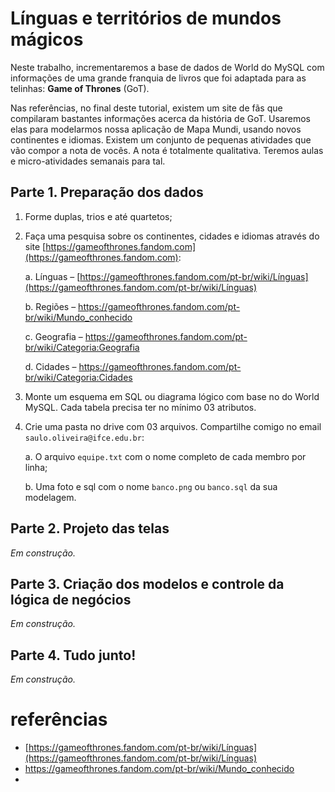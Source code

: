 # Línguas e territórios de mundos mágicos



Neste trabalho, incrementaremos a base de dados de World do MySQL com informações de uma grande franquia de livros que foi adaptada para as telinhas: **Game of Thrones** (GoT).



Nas referências, no final deste tutorial, existem um site de fãs que compilaram bastantes informações acerca da história de GoT. Usaremos elas para modelarmos nossa aplicação de Mapa Mundi, usando novos continentes e idiomas. Existem um conjunto de pequenas atividades que vão compor a nota de vocês. A nota é totalmente qualitativa. Teremos aulas e micro-atividades semanais para tal.



## Parte 1. Preparação dos dados

1. Forme duplas, trios e até quartetos;

2. Faça uma pesquisa sobre os continentes, cidades e idiomas através do site [https://gameofthrones.fandom.com](https://gameofthrones.fandom.com):

   a. Línguas – [https://gameofthrones.fandom.com/pt-br/wiki/Línguas](https://gameofthrones.fandom.com/pt-br/wiki/Línguas)

   b. Regiões – https://gameofthrones.fandom.com/pt-br/wiki/Mundo_conhecido

   c. Geografia – https://gameofthrones.fandom.com/pt-br/wiki/Categoria:Geografia

   d. Cidades – https://gameofthrones.fandom.com/pt-br/wiki/Categoria:Cidades

3. Monte um esquema em SQL ou diagrama lógico com base no do World MySQL. Cada tabela precisa ter no mínimo 03 atributos.

4. Crie uma pasta no drive com 03 arquivos. Compartilhe comigo no email ```saulo.oliveira@ifce.edu.br```:

   a. O arquivo ```equipe.txt``` com o nome completo de cada membro por linha;

   b. Uma foto e sql com o nome ```banco.png``` ou ```banco.sql``` da sua modelagem.

   

## Parte 2. Projeto das telas

*Em construção.*

## Parte 3. Criação dos modelos e controle da lógica de negócios

*Em construção.*



## Parte 4. Tudo junto!

*Em construção.*







# referências

- [https://gameofthrones.fandom.com/pt-br/wiki/Línguas](https://gameofthrones.fandom.com/pt-br/wiki/Línguas)
- https://gameofthrones.fandom.com/pt-br/wiki/Mundo_conhecido
- 
